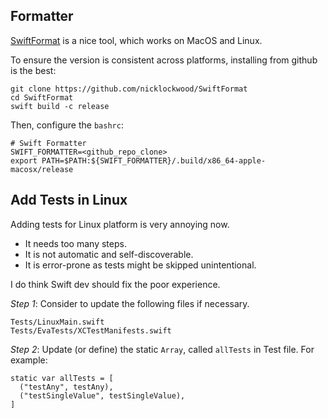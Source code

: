 ## Formatter

[SwiftFormat](https://github.com/nicklockwood/SwiftFormat) is a nice tool, which
works on MacOS and Linux.

To ensure the version is consistent across platforms, installing from github is
the best:

    git clone https://github.com/nicklockwood/SwiftFormat
    cd SwiftFormat
    swift build -c release

Then, configure the `bashrc`:

    # Swift Formatter
    SWIFT_FORMATTER=<github_repo_clone>
    export PATH=$PATH:${SWIFT_FORMATTER}/.build/x86_64-apple-macosx/release

## Add Tests in Linux

Adding tests for Linux platform is very annoying now.

- It needs too many steps.
- It is not automatic and self-discoverable.
- It is error-prone as tests might be skipped unintentional.

I do think Swift dev should fix the poor experience.

_Step 1_: Consider to update the following files if necessary.

    Tests/LinuxMain.swift
    Tests/EvaTests/XCTestManifests.swift

_Step 2_: Update (or define) the static `Array`, called `allTests` in Test file.
For example:

    static var allTests = [
      ("testAny", testAny),
      ("testSingleValue", testSingleValue),
    ]

